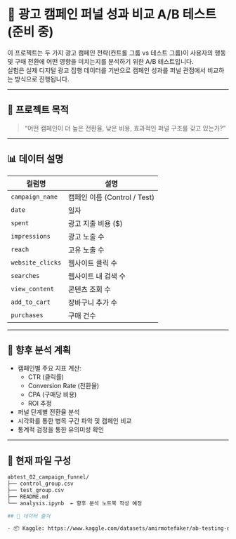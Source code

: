 # 📣 광고 캠페인 퍼널 성과 비교 A/B 테스트 (준비 중)

이 프로젝트는 두 가지 광고 캠페인 전략(컨트롤 그룹 vs 테스트 그룹)이 사용자의 행동 및 구매 전환에 어떤 영향을 미치는지를 분석하기 위한 A/B 테스트입니다.  
실험은 실제 디지털 광고 집행 데이터를 기반으로 캠페인 성과를 퍼널 관점에서 비교하는 방식으로 진행됩니다.

---

## 📌 프로젝트 목적

> “어떤 캠페인이 더 높은 전환율, 낮은 비용, 효과적인 퍼널 구조를 갖고 있는가?”

---

## 📊 데이터 설명

| 컬럼명 | 설명 |
|--------|------|
| `campaign_name` | 캠페인 이름 (Control / Test) |
| `date` | 일자 |
| `spent` | 광고 지출 비용 ($) |
| `impressions` | 광고 노출 수 |
| `reach` | 고유 노출 수 |
| `website_clicks` | 웹사이트 클릭 수 |
| `searches` | 웹사이트 내 검색 수 |
| `view_content` | 콘텐츠 조회 수 |
| `add_to_cart` | 장바구니 추가 수 |
| `purchases` | 구매 건수 |

---

## 🧪 향후 분석 계획

- 캠페인별 주요 지표 계산:
  - CTR (클릭률)
  - Conversion Rate (전환율)
  - CPA (구매당 비용)
  - ROI 추정
- 퍼널 단계별 전환율 분석
- 시각화를 통한 병목 구간 파악 및 캠페인 비교
- 통계적 검정을 통한 유의미성 확인

---

## 📂 현재 파일 구성

```bash
abtest_02_campaign_funnel/
├── control_group.csv
├── test_group.csv
├── README.md
└── analysis.ipynb  ← 향후 분석 노트북 작성 예정

## 📌 데이터 출처

- 📦 Kaggle: https://www.kaggle.com/datasets/amirmotefaker/ab-testing-dataset


